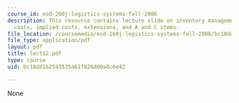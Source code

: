 ```yaml
---
course_id: esd-260j-logistics-systems-fall-2006
description: This resource contains lecture slide on inventory management, backorder
  costs, implied costs, extensions, and A and C items.
file_location: /coursemedia/esd-260j-logistics-systems-fall-2006/bc18dd1b2543535a61f826d00a8c6e42_lect12.pdf
file_type: application/pdf
layout: pdf
title: lect12.pdf
type: course
uid: bc18dd1b2543535a61f826d00a8c6e42

---
```

None